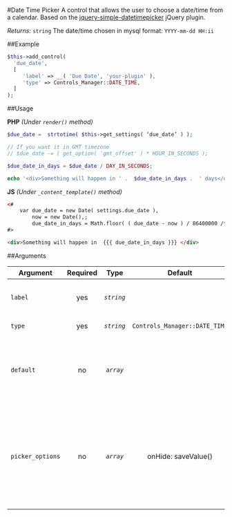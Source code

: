 #Date Time Picker
A control that allows the user to choose a date/time from a calendar. 
Based on the [jquery-simple-datetimepicker](https://github.com/mugifly/jquery-simple-datetimepicker) jQuery plugin.

*Returns:* `string` The date/time chosen in mysql format: `YYYY-mm-dd HH:ii`

##Example

```php
$this->add_control(
  'due_date',
  [
     'label' => __( 'Due Date', 'your-plugin' ),
     'type' => Controls_Manager::DATE_TIME,
  ]
);
```

##Usage

**PHP** *(Under `render()` method)*
```php
$due_date =  strtotime( $this->get_settings( ‘due_date’ ) );

// If you want it in GMT timezone 
// $due_date -= ( get_option( 'gmt_offset' ) * HOUR_IN_SECONDS );

$due_date_in_days = $due_date / DAY_IN_SECONDS;

echo '<div>Something will happen in ' .  $due_date_in_days .  ' days</div>';
```

**JS** *(Under `_content_template()` method)*
```html
<#
	var due_date = new Date( settings.due_date ), 
	    now = new Date(),;
	    due_date_in_days = Math.floor( ( due_date - now ) / 86400000 /* Day in miliseconds */ );
#>

<div>Something will happen in  {{{ due_date_in_days }}} </div>
```

##Arguments

Argument           | Required   | Type         | Default                      | Description
------------       | :--------: | :------:     | :--------------------------: | ---------------------------------------------
`label`            | yes        | *`string`*   |                              | The label of the control - displayed next to it
`type`             | yes        | *`string`*   | `Controls_Manager::DATE_TIME`| The type of the control
`default`          | no         | *`array`*    |                              | The default value can be set as a string in mysql format `YYYY-mm-dd HH:ii`
`picker_options`   | no         | *`array`*    | onHide: saveValue()          | The jQuery plugin option, see [details here](http://mugifly.github.io/jquery-simple-datetimepicker/jquery.simple-dtpicker.html#section_available_options). But you cannot use the `onHide` callback that already in use by Elementor